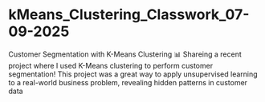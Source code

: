 # kMeans_Clustering_Classwork_07-09-2025
Customer Segmentation with K-Means Clustering 📊 Shareing a recent project where I used K-Means clustering to perform customer segmentation! This project was a great way to apply unsupervised learning to a real-world business problem, revealing hidden patterns in customer data
